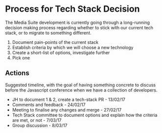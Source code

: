 # Process for Tech Stack Decision
The Media Suite development is currently going through a long-running decision making process regarding whether to stick with our current tech stack, or to migrate to something different.

1. Document pain-points of the current stack
2. Establish criteria by which we will choose a new technology
3. Create a short-list of options, investigate further
4. Pick one


## Actions
Suggested timeline, with the goal of having something concrete to discuss before the Javascript conference when we have a collection of developers.
* JH to document 1 & 2, create a tech-stack PR - 13/02/17
* Comments and feedback - 24/02/17
* Meeting to finalise any changes and merge - 27/02/17
* Tech Stack committee to document options and explain how the criteria are met, or not - 7/03/17
* Group discussion - 8/03/17






